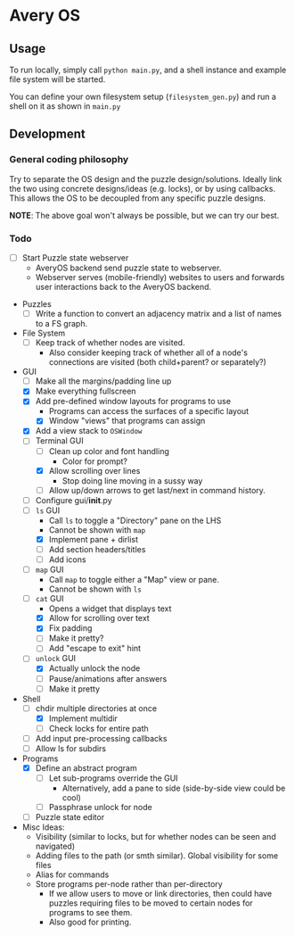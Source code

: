 # Avery OS

## Usage

To run locally, simply call `python main.py`, and a shell instance and example
file system will be started.

You can define your own filesystem setup (`filesystem_gen.py`) and run a shell 
on it as shown in `main.py`

## Development

### General coding philosophy

Try to separate the OS design and the puzzle design/solutions. Ideally link
the two using concrete designs/ideas (e.g. locks), or by using callbacks. This
allows the OS to be decoupled from any specific puzzle designs.

**NOTE**: The above goal won't always be possible, but we can try our best.

### Todo

- [ ] Start Puzzle state webserver
  - AveryOS backend send puzzle state to webserver.
  - Webserver serves (mobile-friendly) websites to users and forwards user interactions
    back to the AveryOS backend.
- Puzzles
  - [ ] Write a function to convert an adjacency matrix and a list of names to a
        FS graph.
- File System
  - [ ] Keep track of whether nodes are visited.
    - Also consider keeping track of whether all of a node's connections are
      visited (both child+parent? or separately?)
- GUI
  - [ ] Make all the margins/padding line up
  - [x] Make everything fullscreen
  - [x] Add pre-defined window layouts for programs to use
    - Programs can access the surfaces of a specific layout
    - [x] Window "views" that programs can assign
  - [x] Add a view stack to `OSWindow`
  - [ ] Terminal GUI
    - [ ] Clean up color and font handling
      - Color for prompt?
    - [x] Allow scrolling over lines
      - Stop doing line moving in a sussy way
    - [ ] Allow up/down arrows to get last/next in command history.
  - [ ] Configure gui/__init__.py
  - [ ] `ls` GUI
    - Call `ls` to toggle a "Directory" pane on the LHS
    - Cannot be shown with `map`
    - [x] Implement pane + dirlist
    - [ ] Add section headers/titles
    - [ ] Add icons
  - [ ] `map` GUI
    - Call `map` to toggle either a "Map" view or pane.
    - Cannot be shown with `ls`
  - [ ] `cat` GUI
    - Opens a widget that displays text
    - [x] Allow for scrolling over text
    - [x] Fix padding
    - [ ] Make it pretty?
    - [ ] Add "escape to exit" hint
  - [ ] `unlock` GUI
    - [x] Actually unlock the node
    - [ ] Pause/animations after answers
    - [ ] Make it pretty
- Shell
  - [ ] chdir multiple directories at once
    - [x] Implement multidir
    - [ ] Check locks for entire path
  - [ ] Add input pre-processing callbacks
  - [ ] Allow ls for subdirs
- Programs
  - [x] Define an abstract program
    - [ ] Let sub-programs override the GUI
      - Alternatively, add a pane to side (side-by-side view could be cool)
    - [ ] Passphrase unlock for node
  - [ ] Puzzle state editor

- Misc Ideas:
  - Visibility (similar to locks, but for whether nodes can be seen and navigated)
  - Adding files to the path (or smth similar). Global visibility for some files
  - Alias for commands
  - Store programs per-node rather than per-directory
    - If we allow users to move or link directories, then could have puzzles
      requiring files to be moved to certain nodes for programs to see them.
    - Also good for printing.
